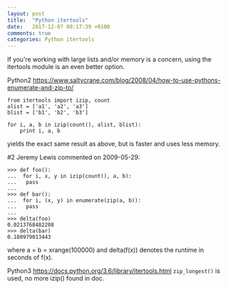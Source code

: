 ```yaml
---
layout: post
title:  "Python itertools"
date:   2017-12-07 00:17:39 +0100
comments: true  
categories: Python itertools
---
```


If you're working with large lists and/or memory is a concern, using the itertools module is an even better option.


Python2
https://www.saltycrane.com/blog/2008/04/how-to-use-pythons-enumerate-and-zip-to/
```
from itertools import izip, count
alist = ['a1', 'a2', 'a3']
blist = ['b1', 'b2', 'b3']

for i, a, b in izip(count(), alist, blist):
    print i, a, b
```
yields the exact same result as above, but is faster and uses less memory.


#2 Jeremy Lewis commented on 2009-05-29:
```
>>> def foo():
...  for i, x, y in izip(count(), a, b):
...   pass
...
>>> def bar():
...  for i, (x, y) in enumerate(zip(a, b)):
...   pass
...
>>> delta(foo)
0.0213768482208
>>> delta(bar)
0.180979013443
```

where a = b = xrange(100000) and delta(f(x)) denotes the runtime in seconds of f(x).


Python3
https://docs.python.org/3.6/library/itertools.html
`zip_longest()` is used, no more izip() found in doc.
